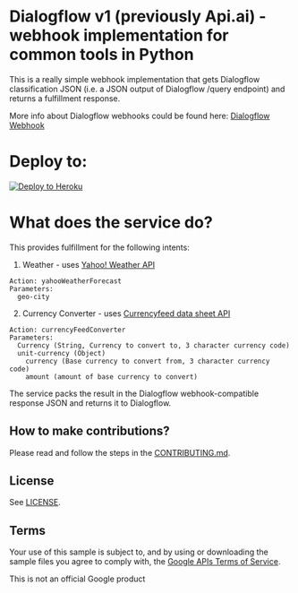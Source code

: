 # Dialogflow v1 (previously Api.ai) - webhook implementation for common tools in Python

This is a really simple webhook implementation that gets Dialogflow classification JSON (i.e. a JSON output of Dialogflow /query endpoint) and returns a fulfillment response.

More info about Dialogflow webhooks could be found here:
[Dialogflow Webhook](https://dialogflow.com/docs/fulfillment)

# Deploy to:
[![Deploy to Heroku](https://www.herokucdn.com/deploy/button.svg)](https://heroku.com/deploy)

# What does the service do?

This provides fulfillment for the following intents:
  1. Weather - uses [Yahoo! Weather API](https://developer.yahoo.com/weather/)
    
    Action: yahooWeatherForecast
    Parameters:
      geo-city
    
  2. Currency Converter - uses [Currencyfeed data sheet API](http://currencyfeed.com/)
    
    Action: currencyFeedConverter
    Parameters:
      Currency (String, Currency to convert to, 3 character currency code)
      unit-currency (Object)
        currency (Base currency to convert from, 3 character currency code)
        amount (amount of base currency to convert)

The service packs the result in the Dialogflow webhook-compatible response JSON and returns it to Dialogflow.

## How to make contributions?
Please read and follow the steps in the [CONTRIBUTING.md](CONTRIBUTING.md).

## License
See [LICENSE](LICENSE).

## Terms
Your use of this sample is subject to, and by using or downloading the sample files you agree to comply with, the [Google APIs Terms of Service](https://developers.google.com/terms/).

This is not an official Google product
